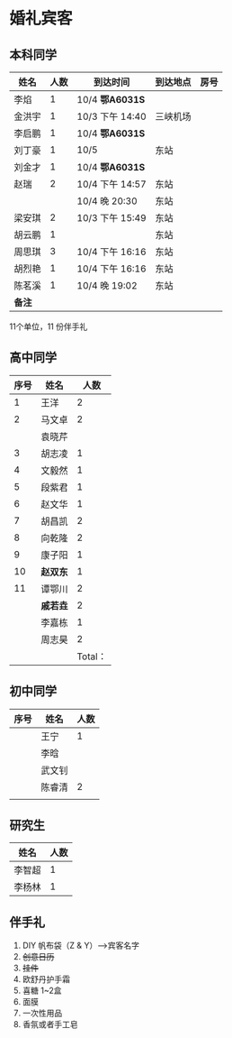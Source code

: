 # 婚礼宾客

## 本科同学

| 姓名     | 人数 | 到达时间               | 到达地点 | 房号 |
| -------- | ---- | ---------------------- | -------- | ---- |
| 李焰     | 1    | 10/4   **鄂A6031S**    |          |      |
| 金洪宇   | 1    | 10/3    下午   14:40   | 三峡机场 |      |
| 李启鹏   | 1    | 10/4   **鄂A6031S**    |          |      |
| 刘丁豪   | 1    | 10/5                   | 东站     |      |
| 刘金才   | 1    | 10/4    **鄂A6031S**   |          |      |
| 赵瑞     | 2    | 10/4   下午   14:57    | 东站     |      |
|          |      | 10/4    晚       20:30 | 东站     |      |
| 梁安琪   | 2    | 10/3   下午   15:49    | 东站     |      |
| 胡云鹏   | 1    |                        | 东站     |      |
| 周思琪   | 3    | 10/4  下午    16:16    | 东站     |      |
| 胡烈艳   | 1    | 10/4  下午    16:16    | 东站     |      |
| 陈茗溪   | 1    | 10/4  晚         19:02 | 东站     |      |
| **备注** |      |                        |          |      |

11个单位，11 份伴手礼

## 高中同学



| 序号 | 姓名       | 人数    |
| ---- | ---------- | ------- |
| 1    | 王洋       | 2       |
| 2    | 马文卓     | 2       |
|      | 袁晓芹     |         |
| 3    | 胡志凌     | 1       |
| 4    | 文毅然     | 1       |
| 5    | 段紫君     | 1       |
| 6    | 赵文华     | 1       |
| 7    | 胡昌凯     | 2       |
| 8    | 向乾隆     | 2       |
| 9    | 康子阳     | 1       |
| 10   | **赵双东** | 1       |
| 11   | 谭鄂川     | 2       |
|      | **戚若垚** | 2       |
|      | 李嘉栋     | 1       |
|      | 周志昊     | 2       |
|      |            | Total： |



## 初中同学

| 序号 | 姓名   | 人数 |
| ---- | ------ | ---- |
|      | 王宁   | 1    |
|      | 李晗   |      |
|      | 武文钊 |      |
|      | 陈睿清 | 2    |
|      |        |      |



## 研究生

| 姓名   | 人数 |
| ------ | ---- |
| 李智超 | 1    |
| 李杨林 | 1    |



## 伴手礼

1. DIY 帆布袋（Z & Y）-->宾客名字
2. ~~创意日历~~
3. ~~挂件~~
4. 欧舒丹护手霜
5. 喜糖 1~2盒
6. 面膜
7. 一次性用品
8. 香氛或者手工皂
